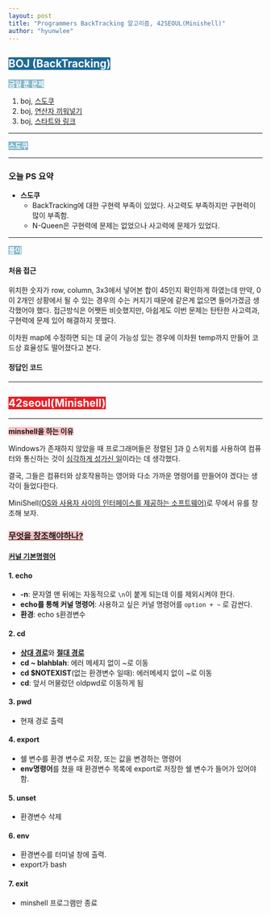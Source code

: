 ```yaml
---
layout: post
title: "Programmers BackTracking 알고리즘, 42SEOUL(Minishell)"
author: "hyunwlee"
---
```


## <span style="background-color:#1D6A96; color:white">BOJ (BackTracking)</span>

<span style="background-color:#85B8CB; color:white"><strong>금일 푼 문제</strong></span>

1. boj, [스도쿠](https://www.acmicpc.net/problem/2580)
2. boj, [연산자 끼워넣기](https://www.acmicpc.net/problem/14888)
3. boj, [스타트와 링크](https://www.acmicpc.net/problem/14889)

---

<span style="background-color:#85B8CB; color:white"><strong>스도쿠</strong></span>

---

### 오늘 PS 요약

- <strong>스도쿠</strong>
  - BackTracking에 대한 구현력 부족이 있었다. 사고력도 부족하지만 구현력이 많이 부족함.
  - N-Queen은 구현력에 문제는 없었으나 사고력에 문제가 있었다.

---

<span style="background-color:#85B8CB; color:white"><strong>풀이</strong></span>

#### 처음 접근

위치한 숫자가 row, column, 3x3에서 넣어본 합이 45인지 확인하게 하였는데 만약, 0이 2개인 상황에서 될 수 있는 경우의 수는 커지기 때문에 같은게 없으면 들어가겠금 생각했어야 했다. 접근방식은 어쨋든 비슷했지만, 아쉽게도 이번 문제는 탄탄한 사고력과, 구현력에 문제 있어 해결하지 못했다.

이차원 map에 수정하면 되는 데 굳이 가능성 있는 경우에 이차원 temp까지 만들어 코드상 효율성도 떨어졌다고 본다.

#### 정답인 코드

<script src="https://gist.github.com/hyunwlee-dev/fa4310b683c5ad2134ffbca827348689.js"></script>

---

## <span style="background-color:#E81E25; color:white">42seoul(Minishell)</span>

---

<span style="background-color:#FFC2C3"><strong>minshell을 하는 이유</strong></span>

 Windows가 존재하지 않았을 때 프로그래머들은 정렬된 <u>1</u>과 <u>0</u> 스위치를 사용하여 컴퓨터와 통신하는 것이 <u>심각하게 성가신 일</u>이라는 데 생각했다. 

결국, 그들은 컴퓨터와 상호작용하는 영어와 다소 가까운 명령어를 만들어야 겠다는 생각이 들었다한다.

MiniShell<u>(OS와 사용자 사이의 인터페이스를 제공하는 소프트웨어)</u>로 무에서 유를 창조해 보자.

### <span style="background-color:#FFC2C3"><strong><u>무엇을 창조해야하나?</u></strong></span>

#### <u>커널 기본명령어</u>

#### 1. echo

- <strong>-n</strong>: 문자열 맨 뒤에는 자동적으로 `\n`이 붙게 되는데 이를 제외시켜야 한다.
- <strong>echo를 통해 커널 명령어</strong>: 사용하고 싶은 커널 명령어를 `option + ~` 로 감싼다.
- <strong>환경</strong>: echo `$`환경변수

#### 2. cd

- <strong><u>상대 경로</u></strong>와 <strong><u>절대 경로</u></strong>
- <strong>cd ~ blahblah</strong>: 에러 메세지 없이 ~로 이동
- <strong>cd $NOTEXIST</strong>(없는 환경변수 일때): 에러메세지 없이 ~로 이동
- <strong>cd</strong>: 앞서 머물렀던 oldpwd로 이동하게 됨

#### 3. pwd

- 현재 경로 출력

#### 4. export

- 쉘 변수를 환경 변수로 저장, 또는 값을 변경하는 명령어
- <strong>env명령어</strong>를 쳤을 때 환경변수 목록에 export로 저장한 쉘 변수가 들어가 있어야 함.

#### 5. unset

- 환경변수 삭제

#### 6. env

- 환경변수를 터미널 창에 출력.
- export가 bash

#### 7. exit

- minshell 프로그램만 종료







